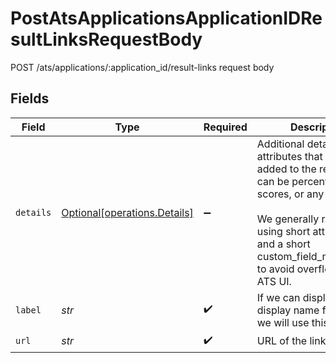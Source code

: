 # PostAtsApplicationsApplicationIDResultLinksRequestBody

POST /ats/applications/:application_id/result-links request body


## Fields

| Field                                                                                                                                                                                                                                       | Type                                                                                                                                                                                                                                        | Required                                                                                                                                                                                                                                    | Description                                                                                                                                                                                                                                 |
| ------------------------------------------------------------------------------------------------------------------------------------------------------------------------------------------------------------------------------------------- | ------------------------------------------------------------------------------------------------------------------------------------------------------------------------------------------------------------------------------------------- | ------------------------------------------------------------------------------------------------------------------------------------------------------------------------------------------------------------------------------------------- | ------------------------------------------------------------------------------------------------------------------------------------------------------------------------------------------------------------------------------------------- |
| `details`                                                                                                                                                                                                                                   | [Optional[operations.Details]](../../models/operations/details.md)                                                                                                                                                                          | :heavy_minus_sign:                                                                                                                                                                                                                          | Additional details with attributes that will be added to the result. This can be percentages, scores, or any text.<br/><br/>We generally recommend using short attribute keys and a short custom_field_name_prefix to avoid overflowing the ATS UI. |
| `label`                                                                                                                                                                                                                                     | *str*                                                                                                                                                                                                                                       | :heavy_check_mark:                                                                                                                                                                                                                          | If we can display a display name for the link, we will use this label.                                                                                                                                                                      |
| `url`                                                                                                                                                                                                                                       | *str*                                                                                                                                                                                                                                       | :heavy_check_mark:                                                                                                                                                                                                                          | URL of the link.                                                                                                                                                                                                                            |